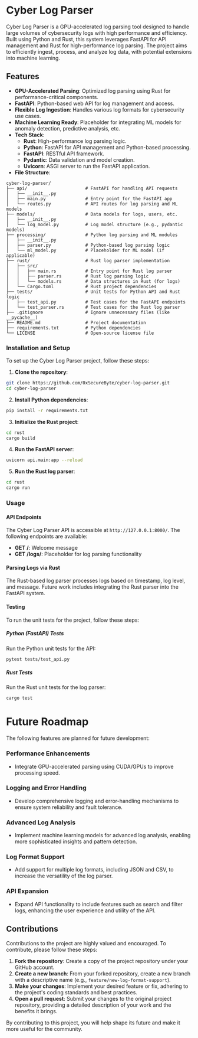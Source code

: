 # Cyber Log Parser

Cyber Log Parser is a GPU-accelerated log parsing tool designed to handle large volumes of cybersecurity logs with high performance and efficiency. Built using Python and Rust, this system leverages FastAPI for API management and Rust for high-performance log parsing. The project aims to efficiently ingest, process, and analyze log data, with potential extensions into machine learning.

## Features

* **GPU-Accelerated Parsing**: Optimized log parsing using Rust for performance-critical components.
* **FastAPI**: Python-based web API for log management and access.
* **Flexible Log Ingestion**: Handles various log formats for cybersecurity use cases.
* **Machine Learning Ready**: Placeholder for integrating ML models for anomaly detection, predictive analysis, etc.
* **Tech Stack**:
	+ **Rust**: High-performance log parsing logic.
	+ **Python**: FastAPI for API management and Python-based processing.
	+ **FastAPI**: RESTful API framework.
	+ **Pydantic**: Data validation and model creation.
	+ **Uvicorn**: ASGI server to run the FastAPI application.
* **File Structure**:
```plaintext
cyber-log-parser/
├── api/                      # FastAPI for handling API requests
│   ├── __init__.py
│   ├── main.py               # Entry point for the FastAPI app
│   └── routes.py             # API routes for log parsing and ML models
├── models/                   # Data models for logs, users, etc.
│   ├── __init__.py
│   └── log_model.py          # Log model structure (e.g., pydantic models)
├── processing/               # Python log parsing and ML modules
│   ├── __init__.py
│   ├── parser.py             # Python-based log parsing logic
│   └── ml_model.py           # Placeholder for ML model (if applicable)
├── rust/                     # Rust log parser implementation
│   ├── src/
│   │   ├── main.rs           # Entry point for Rust log parser
│   │   ├── parser.rs         # Rust log parsing logic
│   │   └── models.rs         # Data structures in Rust (for logs)
│   └── Cargo.toml            # Rust project dependencies
├── tests/                    # Unit tests for Python API and Rust logic
│   ├── test_api.py           # Test cases for the FastAPI endpoints
│   └── test_parser.rs        # Test cases for the Rust log parser
├── .gitignore                # Ignore unnecessary files (like __pycache__)
├── README.md                 # Project documentation
├── requirements.txt          # Python dependencies
└── LICENSE                   # Open-source license file
```

### Installation and Setup

To set up the Cyber Log Parser project, follow these steps:

1. **Clone the repository**:
```bash
git clone https://github.com/0xSecureByte/cyber-log-parser.git
cd cyber-log-parser
```
2. **Install Python dependencies**:
```bash
pip install -r requirements.txt
```
3. **Initialize the Rust project**:
```bash
cd rust
cargo build
```
4. **Run the FastAPI server**:
```bash
uvicorn api.main:app --reload
```
5. **Run the Rust log parser**:
```bash
cd rust
cargo run
```
### Usage

#### API Endpoints

The Cyber Log Parser API is accessible at `http://127.0.0.1:8000/`. The following endpoints are available:

* **GET /**: Welcome message
* **GET /logs/**: Placeholder for log parsing functionality

#### Parsing Logs via Rust

The Rust-based log parser processes logs based on timestamp, log level, and message. Future work includes integrating the Rust parser into the FastAPI system.

#### Testing

To run the unit tests for the project, follow these steps:

##### Python (FastAPI) Tests

Run the Python unit tests for the API:
```bash
pytest tests/test_api.py
```
##### Rust Tests

Run the Rust unit tests for the log parser:
```bash
cargo test
```
Future Roadmap
================

The following features are planned for future development:

### Performance Enhancements

* Integrate GPU-accelerated parsing using CUDA/GPUs to improve processing speed.

### Logging and Error Handling

* Develop comprehensive logging and error-handling mechanisms to ensure system reliability and fault tolerance.

### Advanced Log Analysis

* Implement machine learning models for advanced log analysis, enabling more sophisticated insights and pattern detection.

### Log Format Support

* Add support for multiple log formats, including JSON and CSV, to increase the versatility of the log parser.

### API Expansion

* Expand API functionality to include features such as search and filter logs, enhancing the user experience and utility of the API.

Contributions
------------

Contributions to the project are highly valued and encouraged. To contribute, please follow these steps:

1. **Fork the repository**: Create a copy of the project repository under your GitHub account.
2. **Create a new branch**: From your forked repository, create a new branch with a descriptive name (e.g., `feature/new-log-format-support`).
3. **Make your changes**: Implement your desired feature or fix, adhering to the project's coding standards and best practices.
4. **Open a pull request**: Submit your changes to the original project repository, providing a detailed description of your work and the benefits it brings.

By contributing to this project, you will help shape its future and make it more useful for the community.
